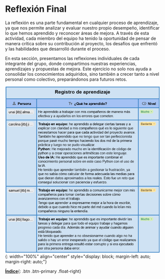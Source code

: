 # Reflexión Final

La reflexión es una parte fundamental en cualquier proceso de aprendizaje, ya que nos permite analizar y evaluar nuestro propio desempeño, identificar lo que hemos aprendido y reconocer áreas de mejora. A través de esta actividad, cada miembro del equipo ha tenido la oportunidad de pensar de manera crítica sobre su contribución al proyecto, los desafíos que enfrentó y las habilidades que desarrolló durante el proceso.

En esta sección, presentamos las reflexiones individuales de cada integrante del grupo, donde compartimos nuestras experiencias, aprendizajes y propuestas de mejora. Este ejercicio no solo nos ayuda a consolidar los conocimientos adquiridos, sino también a crecer tanto a nivel personal como colectivo, preparándonos para futuros retos.

![Imagen](./media/reflexion.png){: width="100%" align="center" style="display: block; margin-left: auto; margin-right: auto;"}











[**Índice**](../README.md){: .btn .btn-primary .float-right}

